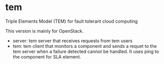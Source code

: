 tem
===

Triple Elements Model (TEM) for fault tolerant cloud computing

This version is mainly for OpenStack.

- server: tem server that receives requests from tem users
- tem: tem client that monitors a component and sends a requet to the tem server when a failure detected cannot be handled.
     It uses ping to the component for SLA element.
